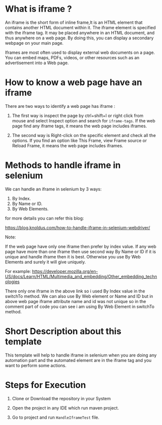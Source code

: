 
# What is iframe ?

An iframe is the  short form of  inline frame,It  is an HTML element that contains another HTML document within it. The iframe element is specified with the iframe tag. It may be placed anywhere in an HTML document, and thus anywhere on a web page. By doing this, you can display a secondary webpage on your main page.

Iframes are most often used to display external web documents on a page. You can embed maps, PDFs, videos, or other resources such as an advertisement into a Web page.

# How to know a web page have an iframe

There are two ways to identify a web page has iframe :

1. The first way is inspect the page by ctrl+shift+I or right click from mouse and select Inspect option and search for `iframe-tags`. If the web page find any iframe tags, it means the web page includes iframes.

2. The second way is Right-click on the specific element and check all the options. If you find an option like This Frame, view Frame source or Reload Frame, it means the web page includes iframes.

# Methods to handle iframe in selenium

We can handle an iframe in selenium by 3 ways: 

1. By Index.
2. By Name or ID.
3. By Web Elements.

for more details you can refer this blog: 

https://blog.knoldus.com/how-to-handle-iframe-in-selenium-webdriver/

Note:

If the web page have only one iframe then prefer  by index value.
If any web page have  more than one iframe  then use second way By Name or ID if it is unique and handle iframe then it is best.
Otherwise you use By Web Elements and surely it will give uniquely.

For example: 
 https://developer.mozilla.org/en-US/docs/Learn/HTML/Multimedia_and_embedding/Other_embedding_technologies

There only one iframe  in the above link so i used By Index value in the switchTo method.
We can also use By Web element or Name and ID but in above web page iframe attribute name and id was not unique so in the comment part of code you can see i am using By Web Element in switchTo method.
 


# Short Description about this template

This template will help to handle iframe in selenium when you are doing any automation part and the automated  element are in the iframe tag and you want to perform some actions.

# Steps for Execution 

1. Clone or Download the repository in your System

2. Open the project in any IDE which run maven project.

3. Go to project and run `HandleIframeTest` file.
















